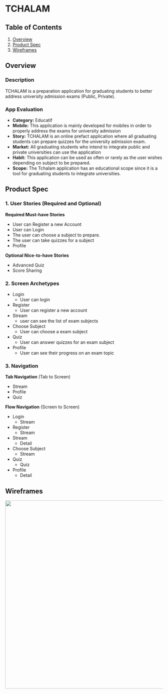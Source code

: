 # TCHALAM

## Table of Contents
1. [Overview](#Overview)
1. [Product Spec](#Product-Spec)
1. [Wireframes](#Wireframes)

## Overview
### Description
TCHALAM is a preparation application for graduating students to better address university admission exams (Public, Private).

### App Evaluation
- **Category:** Educatif
- **Mobile:** This application is mainly developed for mobiles in order to properly address the exams for university admission
- **Story:** TCHALAM is an online prefact application where all graduating students can prepare quizzes for the university admission exam.
- **Market:** All graduating students who intend to integrate public and private universities can use the application
- **Habit:** This application can be used as often or rarely as the user wishes depending on subject to be prepared.
- **Scope:** The Tchalam application has an educational scope since it is a tool for graduating students  to integrate universities.

## Product Spec

### 1. User Stories (Required and Optional)

**Required Must-have Stories**
* User can Register a new Account
* User can Login
* The user can choose a subject to prepare.
* The user can take quizzes for a subject
* Profile


**Optional Nice-to-have Stories**

* Advanced Quiz
* Score Sharing

### 2. Screen Archetypes

* Login
   * User can login
* Register
   * User can register a new account
* Stream
    * user can see the list of exam subjects
* Choose Subject
    * User can choose a exam subject
* Quiz
    * User can answer quizzes for an exam subject
* Profile
    * User can see their progress on an exam topic

### 3. Navigation

**Tab Navigation** (Tab to Screen)

* Stream
* Profile
* Quiz

**Flow Navigation** (Screen to Screen)

* Login
   * Stream
* Register
   * Stream
* Stream
    * Detail
* Choose Subject
    * Stream
* Quiz
    * Quiz
* Profile
    * Detail

## Wireframes
<img src="https://imgur.com/cIVfGcF" width=600>




